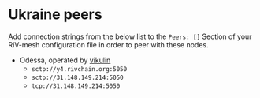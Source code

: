# Ukraine peers

Add connection strings from the below list to the `Peers: []` Section of your
RiV-mesh configuration file in order to peer with these nodes.

* Odessa, operated by [vikulin](https://github.com/vikulin)
  * `sctp://y4.rivchain.org:5050`
  * `sctp://31.148.149.214:5050`
  * `tcp://31.148.149.214:5050`
